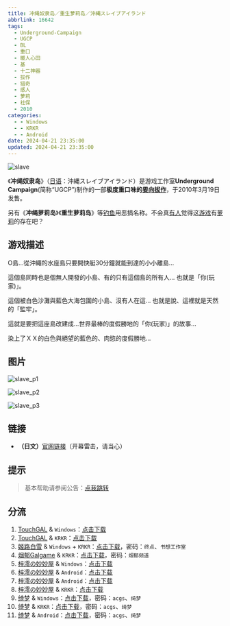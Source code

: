 ```yaml
---
title: 冲绳奴隶岛／重生萝莉岛／沖縄スレイブアイランド
abbrlink: 16642
tags:
  - Underground-Campaign
  - UGCP
  - BL
  - 重口
  - 暖人心田
  - 基
  - 十二神器
  - 拔作
  - 猎奇
  - 感人
  - 萝莉
  - 社保
  - 2010
categories:
  - - Windows
  - - KRKR
  - - Android
date: 2024-04-21 23:35:00
updated: 2024-04-21 23:35:00
---
```


![slave](https://unpkg.com/galgame/img/slave.webp)

《**冲绳奴隶岛**》（[日语](https://zh.moegirl.org.cn/日语)：沖縄スレイブアイランド）是游戏工作室**Underground Campaign**(简称“UGCP”)制作的一部**极度重口味的[㚻向](https://zh.moegirl.org.cn/㚻向)[拔作](https://zh.moegirl.org.cn/拔作)**，于2010年3月19日发售。

<!-- more -->

另有《**冲绳萝莉岛**》《**重生萝莉岛**》等[钓鱼](https://zh.moegirl.org.cn/钓鱼(网络用语))用恶搞名称。不会真[有人](https://zh.moegirl.org.cn/有人)觉得这[游戏](https://zh.moegirl.org.cn/游戏)有[萝莉](https://zh.moegirl.org.cn/萝莉)的存在吧？

## 游戏描述

O島…從沖繩的水座島只要開快艇30分鐘就能到達的小小離島…

這個島同時也是個無人開發的小島、有的只有這個島的所有人…
也就是「你(玩家)」。

這個被白色沙灘與藍色大海包圍的小島、沒有人在這…
也就是說、這裡就是天然的「監牢」。

這就是要把這座島改建成…世界最棒的度假勝地的「你(玩家)」的故事…

染上了ＸＸ的白色與絕望的藍色的、肉慾的度假勝地…

## 图片

![slave_p1](https://unpkg.com/galgame/img/slave_p1.webp)

![slave_p2](https://unpkg.com/galgame/img/slave_p2.webp)

![slave_p3](https://unpkg.com/galgame/img/slave_p3.webp)

## 链接

- **（日文）**[官网链接](http://ugcp.sakura.ne.jp/slave/index.html)（开幕雷击，请当心）

## 提示

> 基本帮助请参阅公告：[点我跳转](/p/announcement/)

## 分流

1. [TouchGAL](https://www.touchgal.com/) & `Windows`：[点击下载](https://pan.touchgal.net/s/7v6HX)
2. [TouchGAL](https://www.touchgal.com/) & `KRKR`：[点击下载](https://pan.touchgal.net/s/mZksx)
3. [姬路白雪](https://pan.jlbx.xyz/) & `Windows` + `KRKR`：[点击下载](https://pan.jlbx.xyz/?s=%E9%87%8D%E7%94%9F%E8%90%9D%E8%8E%89%E5%B2%9B)，密码：`终点`、`书想工作室`
4. [烟郁Galgame](https://yanyugal.top/) & `KRKR`：[点击下载](https://yanyugal.top/d/disk1/%E5%B0%8F%E5%B0%8F%E7%9A%84%E5%88%86%E4%BA%AB%EF%BC%88PC%EF%BC%86%E5%AE%89%E5%8D%93%EF%BC%89/%E5%AE%89%E5%8D%93/krkr/%E9%87%8D%E7%94%9F%E8%90%9D%E8%8E%89%E5%B2%9B.7z)，密码：`烟郁频道`
5. [梓澪の妙妙屋](https://zi0.cc/) & `Windows`：[点击下载](https://zi0.cc/d/%2C%E3%80%90RPG-%E8%A7%92%E8%89%B2%E6%89%AE%E6%BC%94%E6%B8%B8%E6%88%8F%E3%80%91/%E3%80%90PC%2B%E5%AE%89%E5%8D%93%E3%80%91%E9%87%8D%E7%94%9F%E8%90%9D%E8%8E%89%E5%B2%9B%EF%BC%88%E5%86%B2%E7%BB%B3%E5%A5%B4%E9%9A%B6%E5%B2%9B%EF%BC%89/PC-%E9%87%8D%E7%94%9F%E8%90%9D%E8%8E%89%E5%B2%9B.zip?sign=eWeH5EqIYe3C7z4kpnLrdkDtYWoRdo5kIedUIV_J7PE=:0)
6. [梓澪の妙妙屋](https://zi0.cc/) & `Android`：[点击下载](https://zi0.cc/d/%2C%E3%80%90RPG-%E8%A7%92%E8%89%B2%E6%89%AE%E6%BC%94%E6%B8%B8%E6%88%8F%E3%80%91/%E3%80%90PC%2B%E5%AE%89%E5%8D%93%E3%80%91%E9%87%8D%E7%94%9F%E8%90%9D%E8%8E%89%E5%B2%9B%EF%BC%88%E5%86%B2%E7%BB%B3%E5%A5%B4%E9%9A%B6%E5%B2%9B%EF%BC%89/%E9%87%8D%E7%94%9F%E8%90%9D%E8%8E%89%E5%B2%9B.apk?sign=0n3fZmiKgSsumvhChkzSE9QM-OQadqV7Cv2IqWpH-kM=:0)
7. [梓澪の妙妙屋](https://zi0.cc/) & `Android`：[点击下载](https://zi0.cc/d/%60%E3%80%90%E5%BD%92%20%E6%A1%A3%E3%80%91/%E3%80%90%E5%AE%89%E5%8D%93%E5%90%88%E9%9B%86%E3%80%91/008/%E9%87%8D%E7%94%9F%E8%90%9D%E8%8E%89%E5%B2%9B.apk?sign=WnRAYqG9rWEdPfcqRomxrlcdPmYioWvzkWKRCQ8OLN8=:0)
8. [梓澪の妙妙屋](https://zi0.cc/) & `KRKR`：[点击下载](https://zi0.cc/%60%E3%80%90%E5%BD%92%20%E6%A1%A3%E3%80%91/%E3%80%90KRKR%E5%90%88%E9%9B%86%E3%80%91/2/%E9%87%8D%E7%94%9F%E8%90%9D%E8%8E%89%E5%B2%9B.exe?from=search)
9. [绮梦](https://acgs.one/) & `Windows`：[点击下载](https://acgs.one/down_html/?url=game/%E9%87%8D%E7%94%9F%E8%90%9D%E8%8E%89%E5%B2%9B&name=%E9%87%8D%E7%94%9F%E8%90%9D%E8%8E%89%E5%B2%9B)，密码：`acgs`、`绮梦`
10. [绮梦](https://acgs.one/) & `KRKR`：[点击下载](https://acgs.one/down_html/?url=game/%E9%87%8D%E7%94%9F%E8%90%9D%E8%8E%89%E5%B2%9B_KRKR&name=%E9%87%8D%E7%94%9F%E8%90%9D%E8%8E%89%E5%B2%9BKRKR)，密码：`acgs`、`绮梦`
11. [绮梦](https://acgs.one/) & `Android`：[点击下载](https://acgs.one/down_html/?url=game/%E9%87%8D%E7%94%9F%E8%90%9D%E8%8E%89%E5%B2%9B_%E5%AE%89%E5%8D%93%E7%9B%B4%E8%A3%85&name=%E9%87%8D%E7%94%9F%E8%90%9D%E8%8E%89%E5%B2%9B%E5%AE%89%E5%8D%93%E7%9B%B4%E8%A3%85)，密码：`acgs`、`绮梦`
